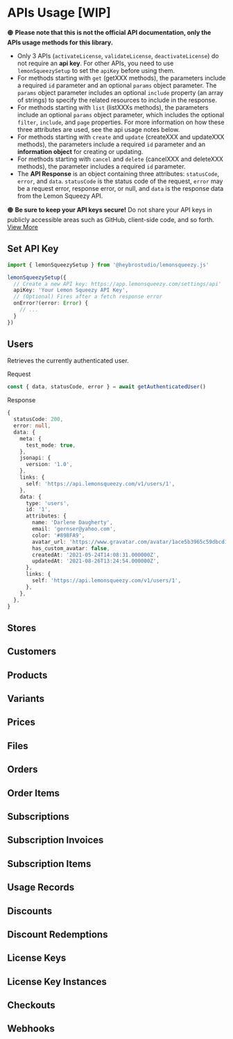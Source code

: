 # APIs Usage [WIP]

🟠 **Please note that this is not the official API documentation, only the APIs usage methods for this library.**

- Only 3 APIs (`activateLicense`, `validateLicense`, `deactivateLicense`) do not require an **api key**. For other APIs, you need to use `lemonSqueezySetup` to set the `apiKey` before using them.
- For methods starting with `get` (getXXX methods), the parameters include a required `id` parameter and an optional `params` object parameter. The `params` object parameter includes an optional `include` property (an array of strings) to specify the related resources to include in the response.
-  For methods starting with `list` (listXXXs methods), the parameters include an optional `params` object parameter, which includes the optional `filter`, `include`, and `page` properties. For more information on how these three attributes are used, see the api usage notes below.
- For methods starting with `create` and `update` (createXXX and updateXXX methods), the parameters include a required `id` parameter and an **information object** for creating or updating.
- For methods starting with `cancel` and `delete` (cancelXXX and deleteXXX methods), the parameter includes a required `id` parameter.
- The **API Response** is an object containing three attributes: `statusCode`, `error`, and `data`. `statusCode` is the status code of the request, `error` may be a request error, response error, or null, and `data` is the response data from the Lemon Squeezy API.

🟠 **Be sure to keep your API keys secure!** Do not share your API keys in publicly accessible areas such as GitHub, client-side code, and so forth. [View More](https://docs.lemonsqueezy.com/api#authentication)

## Set API Key

```ts
import { lemonSqueezySetup } from '@heybrostudio/lemonsqueezy.js'

lemonSqueezySetup({
  // Create a new API key: https://app.lemonsqueezy.com/settings/api'
  apiKey: 'Your Lemon Squeezy API Key',
  // (Optional) Fires after a fetch response error
  onError?(error: Error) { 
    // ...
  }
})
```

## Users

Retrieves the currently authenticated user.

Request

```ts
const { data, statusCode, error } = await getAuthenticatedUser()
```

Response

```ts
{
  statusCode: 200,
  error: null,
  data: {
    meta: {
      test_mode: true,
    },
    jsonapi: {
      version: '1.0',
    },
    links: {
      self: 'https://api.lemonsqueezy.com/v1/users/1',
    },
    data: {
      type: 'users',
      id: '1',
      attributes: {
        name: 'Darlene Daugherty',
        email: 'gernser@yahoo.com',
        color: '#898FA9',
        avatar_url: 'https://www.gravatar.com/avatar/1ace5b3965c59dbcd1db79d85da75048?d=blank',
        has_custom_avatar: false,
        createdAt: '2021-05-24T14:08:31.000000Z',
        updatedAt: '2021-08-26T13:24:54.000000Z',
      },
      links: {
        self: 'https://api.lemonsqueezy.com/v1/users/1',
      },
    },
  },
}
```

## Stores

## Customers

## Products

## Variants

## Prices

## Files

## Orders

## Order Items

## Subscriptions

## Subscription Invoices

## Subscription Items

## Usage Records

## Discounts

## Discount Redemptions

## License Keys

## License Key Instances

## Checkouts

## Webhooks